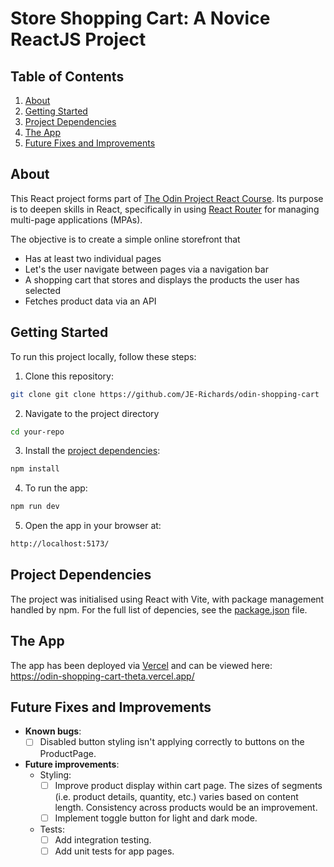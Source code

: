 # Store Shopping Cart: A Novice ReactJS Project

## Table of Contents

1. [About](#about)
2. [Getting Started](#getting-started)
3. [Project Dependencies](#project-dependencies)
4. [The App](#the-app)
5. [Future Fixes and Improvements](#future-fixes-and-improvements)

## About

This React project forms part of [The Odin Project React Course](https://www.theodinproject.com/lessons/node-path-react-new-shopping-cart). Its purpose is to deepen skills in React, specifically in using [React Router](https://reactrouter.com) for managing multi-page applications (MPAs).

The objective is to create a simple online storefront that

- Has at least two individual pages
- Let's the user navigate between pages via a navigation bar
- A shopping cart that stores and displays the products the user has selected
- Fetches product data via an API

## Getting Started

To run this project locally, follow these steps:

1. Clone this repository:

```bash
git clone git clone https://github.com/JE-Richards/odin-shopping-cart
```

2. Navigate to the project directory

```bash
cd your-repo
```

3. Install the [project dependencies](#project-dependencies):

```bash
npm install
```

4. To run the app:

```bash
npm run dev
```

5. Open the app in your browser at:

```bash
http://localhost:5173/
```

## Project Dependencies

The project was initialised using React with Vite, with package management handled by npm. For the full list of depencies, see the [package.json](./package.json) file.

## The App

The app has been deployed via [Vercel](https://vercel.com/) and can be viewed here: https://odin-shopping-cart-theta.vercel.app/

## Future Fixes and Improvements

- **Known bugs**:
  - [ ] Disabled button styling isn't applying correctly to buttons on the ProductPage.
- **Future improvements**:
  - Styling:
    - [ ] Improve product display within cart page. The sizes of segments (i.e. product details, quantity, etc.) varies based on content length. Consistency across products would be an improvement.
    - [ ] Implement toggle button for light and dark mode.
  - Tests:
    - [ ] Add integration testing.
    - [ ] Add unit tests for app pages.
